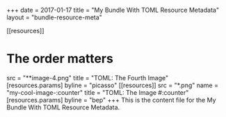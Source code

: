 +++
date = 2017-01-17
title = "My Bundle With TOML Resource Metadata"
layout = "bundle-resource-meta"

[[resources]]
# The order matters
src = "**image-4.png"
title = "TOML: The Fourth Image"
[resources.params]
byline = "picasso"
[[resources]]
src = "*.png"
name = "my-cool-image-:counter"
title = "TOML: The Image #:counter"
[resources.params]
byline = "bep"
+++
This is the content file for the My Bundle With TOML Resource Metadata.